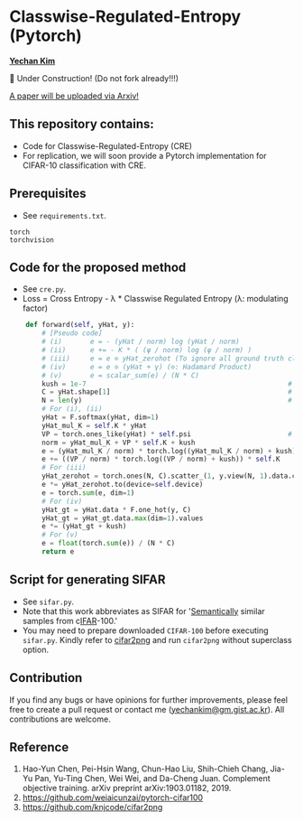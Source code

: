 # Classwise-Regulated-Entropy (Pytorch)
**[Yechan Kim](https://github.com/unique-chan)**

🚧 Under Construction! (Do not fork already!!!)

[A paper will be uploaded via Arxiv!]()

## This repository contains:
* Code for Classwise-Regulated-Entropy (CRE) 
* For replication, we will soon provide a Pytorch implementation for CIFAR-10 classification with CRE.

## Prerequisites
* See `requirements.txt`.
```
torch
torchvision
```

## Code for the proposed method
* See `cre.py`.
* Loss = Cross Entropy - λ * Classwise Regulated Entropy (λ: modulating factor)
```python
    def forward(self, yHat, y):
        # [Pseudo code]
        # (i)       e = - (yHat / norm) log (yHat / norm)
        # (ii)      e += - K * ( (ψ / norm) log (ψ / norm) )
        # (iii)     e = e ⊙ yHat_zerohot (To ignore all ground truth classes)
        # (iv)      e = e ⊙ (yHat + γ) (⊙: Hadamard Product)
        # (v)       e = scalar_sum(e) / (N * C)
        kush = 1e-7                                                  # γ
        C = yHat.shape[1]                                            # number of classes
        N = len(y)                                                   # batch size
        # For (i), (ii)
        yHat = F.softmax(yHat, dim=1)
        yHat_mul_K = self.K * yHat
        VP = torch.ones_like(yHat) * self.psi                        # virtual distribution except for yHat
        norm = yHat_mul_K + VP * self.K + kush
        e = (yHat_mul_K / norm) * torch.log((yHat_mul_K / norm) + kush)
        e += ((VP / norm) * torch.log((VP / norm) + kush)) * self.K
        # For (iii)
        yHat_zerohot = torch.ones(N, C).scatter_(1, y.view(N, 1).data.cpu(), 0)
        e *= yHat_zerohot.to(device=self.device)
        e = torch.sum(e, dim=1)
        # For (iv)
        yHat_gt = yHat.data * F.one_hot(y, C)
        yHat_gt = yHat_gt.data.max(dim=1).values
        e *= (yHat_gt + kush)
        # For (v)
        e = float(torch.sum(e)) / (N * C)
        return e
```

## Script for generating SIFAR
* See `sifar.py`.
* Note that this work abbreviates as SIFAR for '<u>Semantically</u> similar samples from c<u>IFAR</u>-100.'
* You may need to prepare downloaded `CIFAR-100` before executing `sifar.py`. Kindly refer to [cifar2png](https://github.com/knjcode/cifar2png) and run `cifar2png` without superclass option.

## Contribution
If you find any bugs or have opinions for further improvements, please feel free to create a pull request or contact me (yechankim@gm.gist.ac.kr). All contributions are welcome.

## Reference
1. Hao-Yun Chen, Pei-Hsin Wang, Chun-Hao Liu, Shih-Chieh Chang, Jia-Yu Pan, Yu-Ting Chen, Wei Wei, and Da-Cheng Juan. Complement objective training. arXiv preprint arXiv:1903.01182, 2019.
2. https://github.com/weiaicunzai/pytorch-cifar100
3. https://github.com/knjcode/cifar2png
